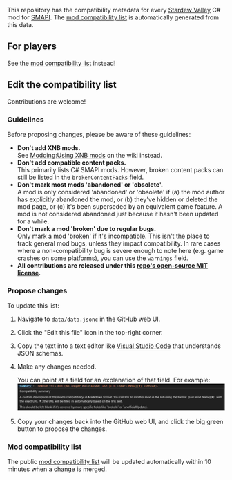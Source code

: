This repository has the compatibility metadata for every [Stardew Valley][] C# mod for [SMAPI][].
The [mod compatibility list][] is automatically generated from this data.

## For players
See the [mod compatibility list][] instead!

## Edit the compatibility list
Contributions are welcome!

### Guidelines
Before proposing changes, please be aware of these guidelines:

- **Don't add XNB mods.**  
  See [Modding:Using XNB mods][] on the wiki instead.
- **Don't add compatible content packs.**  
  This primarily lists C# SMAPI mods. However, broken content packs can still be listed in the
  `brokenContentPacks` field.
- **Don't mark most mods 'abandoned' or 'obsolete'.**  
  A mod is only considered 'abandoned' or 'obsolete' if (a) the mod author has explicitly abandoned
  the mod, or (b) they've hidden or deleted the mod page, or (c) it's been superseded by an
  equivalent game feature. A mod is not considered abandoned just because it hasn't been updated
  for a while.
- **Don't mark a mod 'broken' due to regular bugs.**  
  Only mark a mod 'broken' if it's incompatible. This isn't the place to track general mod bugs,
  unless they impact compatibility. In rare cases where a non-compatibility bug is severe enough to
  note here (e.g. game crashes on some platforms), you can use the `warnings` field.
- **All contributions are released under this [repo's open-source MIT license](LICENSE).**

### Propose changes
To update this list:

1. Navigate to `data/data.jsonc` in the GitHub web UI.
2. Click the "Edit this file" icon in the top-right corner.
3. Copy the text into a text editor like [Visual Studio Code][] that understands JSON schemas.
4. Make any changes needed.

   You can point at a field for an explanation of that field. For example:
   ![](docs/schema-tooltip.png)
5. Copy your changes back into the GitHub web UI, and click the big green button to propose the changes.

### Mod compatibility list
The public [mod compatibility list][] will be updated automatically within 10 minutes when a change
is merged.

[Modding:Using XNB mods]: https://stardewvalleywiki.com/Modding:Using_XNB_mods
[Submit a pull request]: https://docs.github.com/en/pull-requests/collaborating-with-pull-requests/proposing-changes-to-your-work-with-pull-requests/creating-a-pull-request

[mod compatibility list]: https://smapi.io/mods

[SMAPI]: https://github.com/Pathoschild/SMAPI
[Stardew Valley]: https://www.stardewvalley.net
[Visual Studio Code]: https://code.visualstudio.com/
